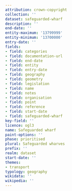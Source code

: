 ```yaml
---
attribution: crown-copyright
collection: ''
dataset: safeguarded-wharf
description: ''
end-date: ''
entity-maximum: '13799999'
entity-minimum: '13700000'
entry-date: ''
fields:
- field: categories
- field: documentation-url
- field: end-date
- field: entity
- field: entry-date
- field: geography
- field: geometry
- field: legislation
- field: name
- field: notes
- field: organisation
- field: point
- field: reference
- field: start-date
- field: safeguarded-wharf
key-field: ''
licence: ogl3
name: Safeguarded wharf
paint-options: ''
phase: prioritised
plural: Safeguarded wharves
prefix: ''
realm: dataset
start-date: ''
themes:
- transport
typology: geography
wikidata: ''
wikipedia: ''
---
```

